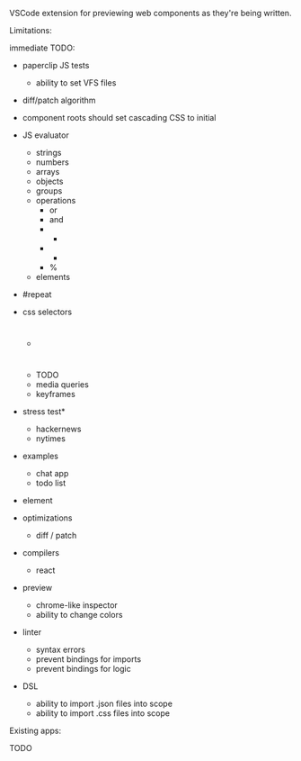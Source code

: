VSCode extension for previewing web components as they're being written.

Limitations:

immediate TODO:

- paperclip JS tests
  - ability to set VFS files
- diff/patch algorithm
- component roots should set cascading CSS to initial

- JS evaluator
  - strings
  - numbers
  - arrays
  - objects
  - groups
  - operations
    - or
    - and
    - +
    - -
    - %
  - elements
- #repeat
- css selectors
  - #
  - TODO
  - media queries
  - keyframes
- stress test\*
  - hackernews
  - nytimes
- examples
  - chat app
  - todo list
- <logic /> element
- optimizations
  - diff / patch
- compilers
  - react
- preview
  - chrome-like inspector
  - ability to change colors
- linter
  - syntax errors
  - prevent bindings for imports
  - prevent bindings for logic
- DSL
  - ability to import .json files into scope
  - ability to import .css files into scope

Existing apps:

TODO
